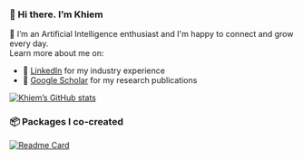 ### 👋 Hi there. I’m Khiem

🌱 I’m an Artificial Intelligence enthusiast and I'm happy to connect and grow every day. <br />
Learn more about me on: 
- 🔗 [LinkedIn](https://www.linkedin.com/in/lhkhiem28/) for my industry experience
- 🔗 [Google Scholar](https://scholar.google.com/citations?hl=vi&user=T8I-cLIAAAAJ&view_op=list_works&sortby=pubdate) for my research publications

[![Khiem’s GitHub stats](https://github-readme-stats.vercel.app/api?username=lhkhiem28&count_private=false&show_icons=true&theme=merko&hide_rank=false)](https://github.com/anuraghazra/github-readme-stats)

### 📦 Packages I co-created
[![Readme Card](https://github-readme-stats.vercel.app/api/pin/?username=vantuan5644&repo=MRI-Pulse-Sequence)](https://pypi.org/project/brainmri-ps/)
